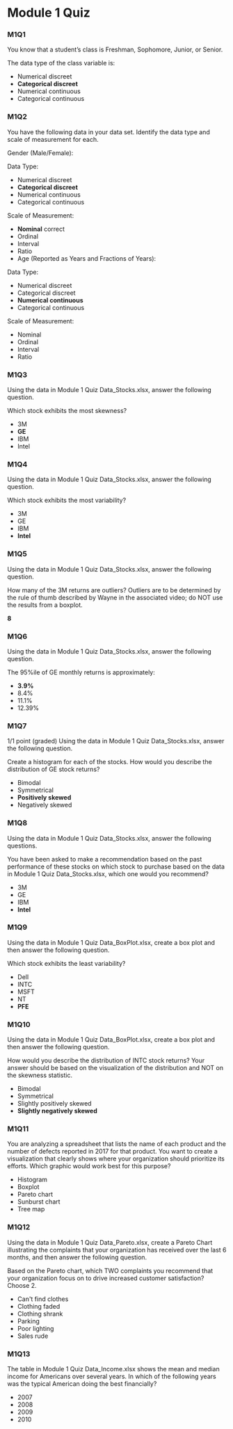 # Module 1 Quiz

### M1Q1

You know that a student’s class is Freshman, Sophomore, Junior, or Senior.

The data type of the class variable is:

- Numerical discreet
- **Categorical discreet**
- Numerical continuous
- Categorical continuous

### M1Q2

You have the following data in your data set. Identify the data type and scale of measurement for each.

Gender (Male/Female):

Data Type:

- Numerical discreet
- **Categorical discreet**
- Numerical continuous
- Categorical continuous

Scale of Measurement:

- **Nominal** correct
- Ordinal
- Interval
- Ratio
- Age (Reported as Years and Fractions of Years):

Data Type:

- Numerical discreet
- Categorical discreet
- **Numerical continuous**
- Categorical continuous

Scale of Measurement:

- Nominal
- Ordinal
- Interval
- Ratio

### M1Q3

Using the data in Module 1 Quiz Data_Stocks.xlsx, answer the following question.

Which stock exhibits the most skewness?

- 3M
- **GE**
- IBM
- Intel

### M1Q4

Using the data in Module 1 Quiz Data_Stocks.xlsx, answer the following question.

Which stock exhibits the most variability?

- 3M
- GE
- IBM
- **Intel**

### M1Q5

Using the data in Module 1 Quiz Data_Stocks.xlsx, answer the following question.

How many of the 3M returns are outliers? Outliers are to be determined by the rule of thumb described by Wayne in the associated video; do NOT use the results from a boxplot.

**8**

### M1Q6

Using the data in Module 1 Quiz Data_Stocks.xlsx, answer the following question.

The 95%ile of GE monthly returns is approximately:

- **3.9%**
- 8.4%
- 11.1%
- 12.39%

### M1Q7
1/1 point (graded)
Using the data in Module 1 Quiz Data_Stocks.xlsx, answer the following question.

Create a histogram for each of the stocks. How would you describe the distribution of GE stock returns?

- Bimodal
- Symmetrical
- **Positively skewed**
- Negatively skewed

### M1Q8

Using the data in Module 1 Quiz Data_Stocks.xlsx, answer the following questions.

You have been asked to make a recommendation based on the past performance of these stocks on which stock to purchase based on the data in Module 1 Quiz Data_Stocks.xlsx, which one would you recommend?

- 3M
- GE
- IBM
- **Intel**

### M1Q9

Using the data in Module 1 Quiz Data_BoxPlot.xlsx, create a box plot and then answer the following question.

Which stock exhibits the least variability?

- Dell
- INTC
- MSFT
- NT
- **PFE**

### M1Q10

Using the data in Module 1 Quiz Data_BoxPlot.xlsx, create a box plot and then answer the following question.

How would you describe the distribution of INTC stock returns? Your answer should be based on the visualization of the distribution and NOT on the skewness statistic.

- Bimodal
- Symmetrical
- Slightly positively skewed
- **Slightly negatively skewed**

### M1Q11

You are analyzing a spreadsheet that lists the name of each product and the number of defects reported in 2017 for that product. You want to create a visualization that clearly shows where your organization should prioritize its efforts. Which graphic would work best for this purpose?

- Histogram
- Boxplot
- Pareto chart
- Sunburst chart
- Tree map

### M1Q12

Using the data in Module 1 Quiz Data_Pareto.xlsx, create a Pareto Chart illustrating the complaints that your organization has received over the last 6 months, and then answer the following question.

Based on the Pareto chart, which TWO complaints you recommend that your organization focus on to drive increased customer satisfaction? Choose 2.

- Can't find clothes
- Clothing faded
- Clothing shrank
- Parking
- Poor lighting
- Sales rude

### M1Q13

The table in Module 1 Quiz Data_Income.xlsx shows the mean and median income for Americans over several years. In which of the following years was the typical American doing the best financially?

- 2007
- 2008
- 2009
- 2010